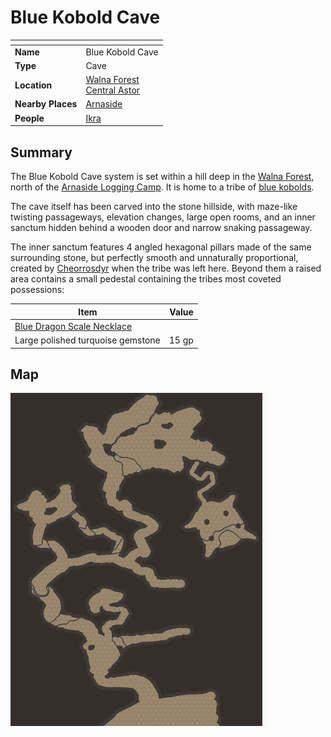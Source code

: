 # Blue Kobold Cave

| []() | |
| --- | --- |
| **Name** | Blue Kobold Cave |
| **Type** | Cave |
| **Location** | [Walna Forest](../forests/walna-forest.md)<br>[Central Astor](../regions/central-astor.md) |
| **Nearby Places** | [Arnaside](../villages/arnaside.md) |
| **People** | [Ikra](../../characters/ikra.md) |

## Summary

The Blue Kobold Cave system is set within a hill deep in the [Walna Forest](../forests/walna-forest.md), north of the [Arnaside Logging Camp](../structures/arnaside-logging-camp.md). It is home to a tribe of [blue kobolds](../../lineages/blue-kobold.md).

The cave itself has been carved into the stone hillside, with maze-like twisting passageways, elevation changes, large open rooms, and an inner sanctum hidden behind a wooden door and narrow snaking passageway.

The inner sanctum features 4 angled hexagonal pillars made of the same surrounding stone, but perfectly smooth and unnaturally proportional, created by [Cheorrosdyr](../../characters/cheorrosdyr.md) when the tribe was left here. Beyond them a raised area contains a small pedestal containing the tribes most coveted possessions:

| Item | Value |
| --- | ---:|
| [Blue Dragon Scale Necklace](../../items/blue-dragon-scale-necklace.md) | |
| Large polished turquoise gemstone | 15 gp |

## Map

<img src="../../images/battlemaps/blue-kobold-cave.png" width="80%" />
